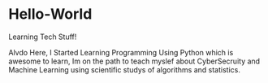 # Hello-World
Learning Tech Stuff!


Alvdo Here, I Started Learning Programming Using Python which is awesome to learn, Im on the path to teach myslef about CyberSecruity and Machine Learning using scientific studys of algorithms and statistics.
